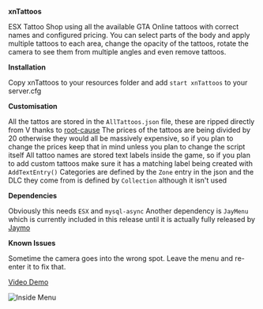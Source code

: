**xnTattoos**

ESX Tattoo Shop using all the available GTA Online tattoos with correct names and configured pricing. You can select parts of the body and apply multiple tattoos to each area, change the opacity of the tattoos, rotate the camera to see them from multiple angles and even remove tattoos. 

**Installation**

Copy xnTattoos to your resources folder and add `start xnTattoos` to your server.cfg

**Customisation**

All the tattos are stored in the `AllTattoos.json` file, these are ripped directly from V thanks to [root-cause](https://github.com/root-cause)
The prices of the tattoos are being divided by 20 otherwise they would all be massively expensive, so if you plan to change the prices keep that in mind unless you plan to change the script itself
All tattoo names are stored text labels inside the game, so if you plan to add custom tattoos make sure it has a matching label being created with `AddTextEntry()`
Categories are defined by the `Zone` entry in the json and the DLC they come from is defined by `Collection` although it isn't used

**Dependencies**

Obviously this needs `ESX` and `mysql-async`
Another dependency is `JayMenu` which is currently included in this release until it is actually fully released by [Jaymo](https://github.com/jaymo1011)

**Known Issues**

Sometime the camera goes into the wrong spot. Leave the menu and re-enter it to fix that.

[Video Demo](https://spandauballet.gold/i/Y1ouh2m.mp4)

![Inside Menu](https://fuckingyourmum.com/i/na8Dax.jpg)